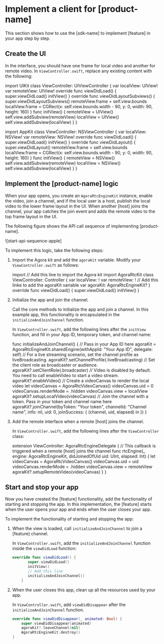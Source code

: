 # Implement a client for [product-name]

This section shows how to use the [sdk-name] to implement [feature] in your app step by step.

## Create the UI

In the interface, you should have one frame for local video and another for remote video. In `ViewController.swift`, replace any existing content with the following:

<p>
<codeblock props="ios" outputclass="language-swift">import UIKit
class ViewController: UIViewController {
    var localView: UIView!
    var remoteView: UIView!
    override func viewDidLoad() {
        super.viewDidLoad()
        initView()
     }
    override func viewDidLayoutSubviews() {
        super.viewDidLayoutSubviews()
        remoteView.frame = self.view.bounds
        localView.frame = CGRect(x: self.view.bounds.width - 90, y: 0, width: 90, height: 160)
    }
    func initView() {
        remoteView = UIView()
        self.view.addSubview(remoteView)
        localView = UIView()
        self.view.addSubview(localView)
    }
}</codeblock>

<codeblock props="mac" outputclass="language-swift">import AppKit
class ViewController: NSViewController {
     var localView: NSView!
     var remoteView: NSView!
     override func viewDidLoad() {
         super.viewDidLoad()
         initView()
     }
    override func viewDidLayout() {
        super.viewDidLayout()
        remoteView.frame = self.view.bounds
        localView.frame = CGRect(x: self.view.bounds.width - 90, y: 0, width: 90, height: 160)
    }
    func initView() {
        remoteView = NSView()
        self.view.addSubview(remoteView)
        localView = NSView()
        self.view.addSubview(localView)
    }
}</codeblock>
</p>

## Implement the [product-name] logic

When your app opens, you create an `AgoraRtcEngineKit` instance, <ph props="video live">enable the video, </ph>
join a channel, and <ph props="live">if the local user is a host, </ph>publish the local video to the lower 
frame layout in the UI. When another [host] joins the channel, 
your app catches the join event and adds the remote video to the top frame layout in the UI.

The following figure shows the API call sequence of implementing [product-name].

![start-api-sequence-apple]

To implement this logic, take the following steps:

1. Import the Agora kit and add the `agoraKit` variable. Modify your  `ViewController.swift` as follows:
   
   <p><codeblock outputclass="language-swift">import <ph keyref="ui-lib"/>
   // Add this line to import the Agora kit 
   import AgoraRtcKit
   class ViewController: <ph keyref="ui-video"/>Controller {
      var localView: <ph keyref="ui-video"/>!
      var remoteView: <ph keyref="ui-video"/>!
      // Add this linke to add the agoraKit variable
      var agoraKit: AgoraRtcEngineKit?
   }
   override func viewDidLoad() {
      super.viewDidLoad()
      initView()
   }</codeblock></p>

2. Initialize the app and join the channel.

   Call the core methods to initialize the app and join a channel. In this example app, this functionality is encapsulated in the `initializeAndJoinChannel` function.

   In `ViewController.swift`, add the following lines after the `initView` function, and fill in your App ID, temporary token, and channel name:

   <p><codeblock outputclass="language-swift">func initializeAndJoinChannel() {
      // Pass in your App ID here
      agoraKit = AgoraRtcEngineKit.sharedEngine(withAppId: "Your App ID", delegate: self)
      <ph props="live">// For a live streaming scenario, set the channel profile as liveBroadcasting.
      agoraKit?.setChannelProfile(.liveBroadcasting)
      // Set the client role as broadcaster or audience.
      agoraKit?.setClientRole(.broadcaster)</ph>
      // Video is disabled by default. You need to call enableVideo to start a video stream.
      agoraKit?.enableVideo()
           // Create a videoCanvas to render the local video
           let videoCanvas = AgoraRtcVideoCanvas()
           videoCanvas.uid = 0
           videoCanvas.renderMode = .hidden
           videoCanvas.view = localView
           agoraKit?.setupLocalVideo(videoCanvas)
      // Join the channel with a token. Pass in your token and channel name here
      agoraKit?.joinChannel(byToken: "Your token", channelId: "Channel name", info: nil, uid: 0, joinSuccess: { (channel, uid, elapsed) in
      })
   }</codeblock></p>
   
3. Add the remote interface when a remote [host] joins the channel.

   In `ViewController.swift`, add the following lines after the `ViewController` class:

   <p><codeblock outputclass="language-swift">extension ViewController: AgoraRtcEngineDelegate {
        // This callback is triggered when a remote [host] joins the channel
        func rtcEngine(_ engine: AgoraRtcEngineKit, didJoinedOfUid uid: UInt, elapsed: Int) {
            let videoCanvas = AgoraRtcVideoCanvas()
            videoCanvas.uid = uid
            videoCanvas.renderMode = .hidden
            videoCanvas.view = remoteView
            agoraKit?.setupRemoteVideo(videoCanvas)
        }
   }</codeblock></p>

## Start and stop your app

Now you have created the [feature] functionality, add the functionality of starting and stopping the app. 
In this implementation, the [feature] starts when the user opens your app and ends when the user 
closes your app.

To implement the functionality of starting and stopping the app:

1. When the view is loaded, call `initializeAndJoinChannel` to join a [feature] channel.

   In `ViewController.swift`, add the `initializeAndJoinChannel` function inside the `viewDidLoad` function:

    ```swift
   override func viewDidLoad() {
           super.viewDidLoad()
           initView()
           // Add this line
           initializeAndJoinChannel()
        }
    ```
   
2. When the user closes this app, clean up all the resources used by your app.

   In `ViewController.swift`, add `viewDidDisappear` after the `initializeAndJoinChannel` function.

    ```swift
   override func viewDidDisappear(_ animated: Bool) {
        super.viewDidDisappear(animated)
        agoraKit?.leaveChannel(nil)
        AgoraRtcEngineKit.destroy()
	}
    ```